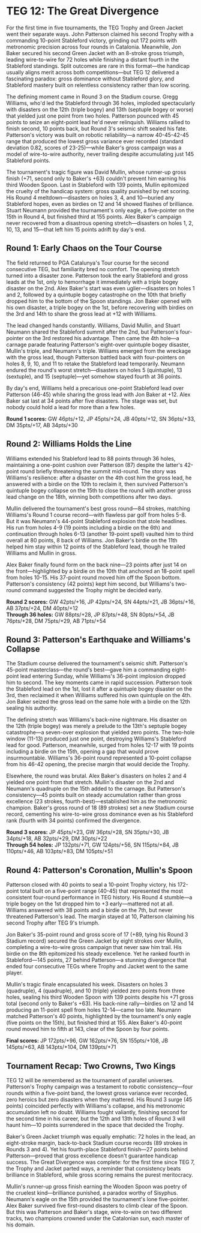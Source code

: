 # TEG 12: The Great Divergence

For the first time in five tournaments, the TEG Trophy and Green Jacket went their separate ways. John Patterson claimed his second Trophy with a commanding 10-point Stableford victory, grinding out 172 points with metronomic precision across four rounds in Catalonia. Meanwhile, Jon Baker secured his second Green Jacket with an 8-stroke gross triumph, leading wire-to-wire for 72 holes while finishing a distant fourth in the Stableford standings. Split outcomes are rare in this format—the handicap usually aligns merit across both competitions—but TEG 12 delivered a fascinating paradox: gross dominance without Stableford glory, and Stableford mastery built on relentless consistency rather than low scoring.

The defining moment came in Round 3 on the Stadium course. Gregg Williams, who'd led the Stableford through 36 holes, imploded spectacularly with disasters on the 12th (triple bogey) and 13th (septuple bogey or worse) that yielded just one point from two holes. Patterson pounced with 45 points to seize an eight-point lead he'd never relinquish. Williams rallied to finish second, 10 points back, but Round 3's seismic shift sealed his fate. Patterson's victory was built on robotic reliability—a narrow 40-45-42-45 range that produced the lowest gross variance ever recorded (standard deviation 0.82, scores of 23-25)—while Baker's gross campaign was a model of wire-to-wire authority, never trailing despite accumulating just 145 Stableford points.

The tournament's tragic figure was David Mullin, whose runner-up gross finish (+71, second only to Baker's +63) couldn't prevent him earning his third Wooden Spoon. Last in Stableford with 139 points, Mullin epitomized the cruelty of the handicap system: gross quality punished by net scoring. His Round 4 meltdown—disasters on holes 3, 4, and 10—buried any Stableford hopes, even as birdies on 12 and 14 showed flashes of brilliance. Stuart Neumann provided the tournament's only eagle, a five-pointer on the 15th in Round 4, but finished third at 155 points. Alex Baker's campaign never recovered from a disastrous opening stretch—disasters on holes 1, 2, 10, 13, and 15—that left him 15 points adrift by day's end.

## Round 1: Early Chaos on the Tour Course

The field returned to PGA Catalunya's Tour course for the second consecutive TEG, but familiarity bred no comfort. The opening stretch turned into a disaster zone. Patterson took the early Stableford and gross leads at the 1st, only to hemorrhage it immediately with a triple bogey disaster on the 2nd. Alex Baker's start was even uglier—disasters on holes 1 and 2, followed by a quintuple bogey catastrophe on the 10th that briefly dropped him to the bottom of the Spoon standings. Jon Baker opened with his own disaster, a triple bogey on the 1st, before recovering with birdies on the 3rd and 14th to share the gross lead at +12 with Williams.

The lead changed hands constantly. Williams, David Mullin, and Stuart Neumann shared the Stableford summit after the 2nd, but Patterson's four-pointer on the 3rd restored his advantage. Then came the 4th hole—a carnage parade featuring Patterson's eight-over quintuple bogey disaster, Mullin's triple, and Neumann's triple. Williams emerged from the wreckage with the gross lead, though Patterson battled back with four-pointers on holes 8, 9, 10, and 11 to retake the Stableford lead temporarily. Neumann endured the round's worst stretch—disasters on holes 5 (quintuple), 13 (sextuple), and 15 (septuple)—yet somehow stayed fourth at 36 points.

By day's end, Williams held a precarious one-point Stableford lead over Patterson (46-45) while sharing the gross lead with Jon Baker at +12. Alex Baker sat last at 34 points after five disasters. The stage was set, but nobody could hold a lead for more than a few holes.

**Round 1 scores:** GW 46pts/+12, JP 45pts/+24, JB 40pts/+12, SN 36pts/+33, DM 35pts/+17, AB 34pts/+30

## Round 2: Williams Holds the Line

Williams extended his Stableford lead to 88 points through 36 holes, maintaining a one-point cushion over Patterson (87) despite the latter's 42-point round briefly threatening the summit mid-round. The story was Williams's resilience: after a disaster on the 4th cost him the gross lead, he answered with a birdie on the 10th to reclaim it, then survived Patterson's quintuple bogey collapse on the 15th to close the round with another gross lead change on the 18th, winning both competitions after two days.

Mullin delivered the tournament's best gross round—84 strokes, matching Williams's Round 1 course record—with flawless par golf from holes 5-8. But it was Neumann's 44-point Stableford explosion that stole headlines. His run from holes 4-9 (19 points including a birdie on the 6th) and continuation through holes 6-13 (another 19-point spell) vaulted him to third overall at 80 points, 8 back of Williams. Jon Baker's birdie on the 11th helped him stay within 12 points of the Stableford lead, though he trailed Williams and Mullin in gross.

Alex Baker finally found form on the back nine—23 points after just 14 on the front—highlighted by a birdie on the 10th that anchored an 18-point spell from holes 10-15. His 37-point round moved him off the Spoon bottom. Patterson's consistency (42 points) kept him second, but Williams's two-round command suggested the Trophy might be decided early.

**Round 2 scores:** GW 42pts/+16, JP 42pts/+24, SN 44pts/+21, JB 36pts/+16, AB 37pts/+24, DM 40pts/+12  
**Through 36 holes:** GW 88pts/+28, JP 87pts/+48, SN 80pts/+54, JB 76pts/+28, DM 75pts/+29, AB 71pts/+54

## Round 3: Patterson's Earthquake and Williams's Collapse

The Stadium course delivered the tournament's seismic shift. Patterson's 45-point masterclass—the round's best—gave him a commanding eight-point lead entering Sunday, while Williams's 36-point implosion dropped him to second. The key moments came in rapid succession. Patterson took the Stableford lead on the 1st, lost it after a quintuple bogey disaster on the 3rd, then reclaimed it when Williams suffered his own quintuple on the 4th. Jon Baker seized the gross lead on the same hole with a birdie on the 12th sealing his authority.

The defining stretch was Williams's back-nine nightmare. His disaster on the 12th (triple bogey) was merely a prelude to the 13th's septuple bogey catastrophe—a seven-over explosion that yielded zero points. The two-hole window (11-13) produced just one point, destroying Williams's Stableford lead for good. Patterson, meanwhile, surged from holes 12-17 with 19 points including a birdie on the 15th, opening a gap that would prove insurmountable. Williams's 36-point round represented a 10-point collapse from his 46-42 opening, the precise margin that would decide the Trophy.

Elsewhere, the round was brutal. Alex Baker's disasters on holes 2 and 4 yielded one point from that stretch. Mullin's disaster on the 2nd and Neumann's quadruple on the 15th added to the carnage. But Patterson's consistency—45 points built on steady accumulation rather than gross excellence (23 strokes, fourth-best)—established him as the metronomic champion. Baker's gross round of 18 (89 strokes) set a new Stadium course record, cementing his wire-to-wire gross dominance even as his Stableford rank (fourth with 34 points) confirmed the divergence.

**Round 3 scores:** JP 45pts/+23, GW 36pts/+28, SN 35pts/+30, JB 34pts/+18, AB 32pts/+29, DM 30pts/+22  
**Through 54 holes:** JP 132pts/+71, GW 124pts/+56, SN 115pts/+84, JB 110pts/+46, AB 103pts/+83, DM 105pts/+51

## Round 4: Patterson's Coronation, Mullin's Spoon

Patterson closed with 40 points to seal a 10-point Trophy victory, his 172-point total built on a five-point range (40-45) that represented the most consistent four-round performance in TEG history. His Round 4 stumble—a triple bogey on the 1st dropped him to +3 early—mattered not at all. Williams answered with 38 points and a birdie on the 7th, but never threatened Patterson's lead. The margin stayed at 10, Patterson claiming his second Trophy after TEG 9's triumph.

Jon Baker's 35-point round and gross score of 17 (+89, tying his Round 3 Stadium record) secured the Green Jacket by eight strokes over Mullin, completing a wire-to-wire gross campaign that never saw him trail. His birdie on the 8th epitomized his steady excellence. Yet he ranked fourth in Stableford—145 points, 27 behind Patterson—a stunning divergence that ended four consecutive TEGs where Trophy and Jacket went to the same player.

Mullin's tragic finale encapsulated his week. Disasters on holes 3 (quadruple), 4 (quadruple), and 10 (triple) yielded zero points from three holes, sealing his third Wooden Spoon with 139 points despite his +71 gross total (second only to Baker's +63). His back-nine rally—birdies on 12 and 14 producing an 11-point spell from holes 12-14—came too late. Neumann matched Patterson's 40 points, highlighted by the tournament's only eagle (five points on the 15th), but finished third at 155. Alex Baker's 40-point round moved him to fifth at 143, clear of the Spoon by four points.

**Final scores:** JP 172pts/+96, GW 162pts/+76, SN 155pts/+108, JB 145pts/+63, AB 143pts/+104, DM 139pts/+71

## Tournament Recap: Two Crowns, Two Kings

TEG 12 will be remembered as the tournament of parallel universes. Patterson's Trophy campaign was a testament to robotic consistency—four rounds within a five-point band, the lowest gross variance ever recorded, zero heroics but zero disasters when they mattered. His Round 3 surge (45 points) coincided perfectly with Williams's collapse, and his metronomic accumulation left no doubt. Williams fought valiantly, finishing second for the second time in his career, but the 12th and 13th holes of Round 3 will haunt him—10 points surrendered in the space that decided the Trophy.

Baker's Green Jacket triumph was equally emphatic: 72 holes in the lead, an eight-stroke margin, back-to-back Stadium course records (89 strokes in Rounds 3 and 4). Yet his fourth-place Stableford finish—27 points behind Patterson—proved that gross excellence doesn't guarantee handicap success. The Great Divergence was complete: for the first time since TEG 7, the Trophy and Jacket parted ways, a reminder that consistency beats brilliance in Stableford, while gross scoring remains the purest meritocracy.

Mullin's runner-up gross finish earning the Wooden Spoon was poetry of the cruelest kind—brilliance punished, a paradox worthy of Sisyphus. Neumann's eagle on the 15th provided the tournament's lone five-pointer. Alex Baker survived five first-round disasters to climb clear of the Spoon. But this was Patterson and Baker's stage, wire-to-wire on two different tracks, two champions crowned under the Catalonian sun, each master of his domain.